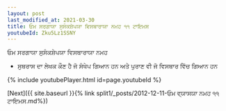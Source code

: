 ```yaml
---
layout: post
last_modified_at: 2021-03-30
title: ਓਮ ਸਰਗਾਯਾ ਸੁਸੰਕਸ਼ੇਪਯਾ ਵਿਸਥਾਰਾਯਾ ਨਮਹ ੧੧ ਟਾਇਮਸ
youtubeId: Zku5Lz1SSNY
---
```

 
 
 ਓਮ ਸਰਗਾਯਾ ਸੁਸੰਕਸ਼ੇਪਯਾ ਵਿਸਥਾਰਾਯਾ ਨਮਹ  
 
 -  ਸੁਥਰਾਸ ਦਾ ਲੇਖਕ ਕੌਣ ਹੈ ਜੋ ਸੰਖੇਪ ਗਿਆਨ ਹਨ ਅਤੇ ਪੁਰਾਣ ਵੀ ਜੋ ਵਿਸਥਾਰ ਵਿੱਚ ਗਿਆਨ ਹਨ 
 
  
 
  
 
 
 
 
 
 


{% include youtubePlayer.html id=page.youtubeId %}
 
[Next]({{ site.baseurl }}{% link  split1/_posts/2012-12-11-ਓਮ ਵ੍ਯਾਸਯਾ ਨਮਹ ੧੧ ਟਾਇਮਸ.md%})
 
